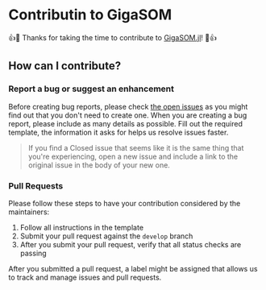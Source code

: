 # Contributin to GigaSOM

:+1::tada: Thanks for taking the time to contribute to [GigaSOM.jl](https://github.com/LCSB-BioCore/GigaSOM.jl)! :tada::+1:

## How can I contribute?

### Report a bug or suggest an enhancement

Before creating bug reports, please check [the open
issues](https://github.com/LCSB-BioCore/GigaSOM.jl/issues) as you might find
out that you don't need to create one.  When you are creating a bug report,
please include as many details as possible. Fill out the required template, the
information it asks for helps us resolve issues faster.

> If you find a Closed issue that seems like it is the same thing that
  you're experiencing, open a new issue and include a link to the original issue
  in the body of your new one.

### Pull Requests

Please follow these steps to have your contribution considered by the maintainers:

1. Follow all instructions in the template
2. Submit your pull request against the `develop` branch
3. After you submit your pull request, verify that all status checks are passing

After you submitted a pull request, a label might be assigned that allows us
to track and manage issues and pull requests.
